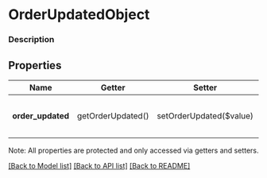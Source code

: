 # OrderUpdatedObject

### Description



## Properties
Name | Getter | Setter | Type | Description | Notes
------------ | ------------- | ------------- | ------------- | ------------- | -------------
**order_updated** | getOrderUpdated() | setOrderUpdated($value) | [**\SquareConnect\Model\OrderUpdated**](OrderUpdated.md) | Information about the updated order. | [optional] 

Note: All properties are protected and only accessed via getters and setters.

[[Back to Model list]](../../README.md#documentation-for-models) [[Back to API list]](../../README.md#documentation-for-api-endpoints) [[Back to README]](../../README.md)

